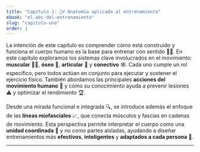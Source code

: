 ```yaml
---
title: "Capítulo 1: 🧍‍♂️ Anatomía aplicada al entrenamiento"
ebook: "el-abc-del-entrenamiento"
slug: "capitulo-uno"
order: 1
---
```


La intención de este capítulo es comprender cómo está construido y funciona el cuerpo humano es la base para entrenar con sentido 🧠💪. En este capítulo exploramos los sistemas clave involucrados en el movimiento: **muscular** 🏋️‍♂️, **óseo** 🦴, **articular** 🔗 y **conectivo** 🕸️. Cada uno cumple un rol específico, pero todos actúan en conjunto para ejecutar y sostener el ejercicio físico. También abordamos las principales **acciones del movimiento humano** 🔄 y cómo su conocimiento ayuda a prevenir lesiones ⚠️ y optimizar el rendimiento 🏆.

Desde una mirada funcional e integrada 🔍, se introduce además el enfoque de las **líneas miofasciales** 📈, que conecta músculos y fascias en cadenas de movimiento. Esta perspectiva permite interpretar el cuerpo como una **unidad coordinada** 🧩 y no como partes aisladas, ayudando a diseñar entrenamientos más **efectivos**, **inteligentes** y **adaptados a cada persona** 🎯.

---




